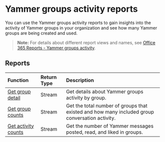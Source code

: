 # Yammer groups activity reports

You can use the Yammer groups activity reports to gain insights into the activity of Yammer groups in your organization and see how many Yammer groups are being created and used.

> **Note:** For details about different report views and names, see [Office 365 Reports - Yammer groups activity](https://support.office.com/client/Yammer-groups-activity-report-94dd92ec-ea73-43c6-b51f-2a11fd78aa31).

## Reports

| Function                                 | Return Type | Description                              |
| :--------------------------------------- | :---------- | :--------------------------------------- |
| [Get group detail](../api/reportroot_getyammergroupsactivitydetail.md) | Stream      | Get details about Yammer groups activity by group. |
| [Get group counts](../api/reportroot_getyammergroupsactivitygroupcounts.md) | Stream      | Get the total number of groups that existed and how many included group conversation activity. |
| [Get activity counts](../api/reportroot_getyammergroupsactivitycounts.md) | Stream      | Get the number of Yammer messages posted, read, and liked in groups. |
